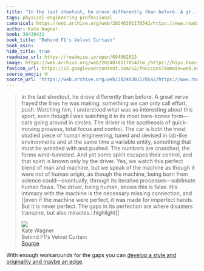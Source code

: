 ```yaml
---
title: "In the last shootout, he drove differently than before. A gr..."
tags: physical-engineering professional
canonical: https://web.archive.org/web/20240301170542/https://www.roadandtrack.com/car-culture/a46975496/behind-f1-velvet-curtain/
author: Kate Wagner
book: 38430432
book_title: "Behind F1's Velvet Curtain"
book_asin: 
hide_title: true
readwise_url: https://readwise.io/open/694062613
image: https://web.archive.org/web/20240301170542im_/https://hips.hearstapps.com/hmg-prod/images/roadtrack-f1highroller-webarticleart-so2023-65dce7b0335bc.png?crop=1xw:1xh;center,top&resize=1200:*
favicon_url: https://s2.googleusercontent.com/s2/favicons?domain=web.archive.org
source_emoji: 🌐
source_url: "https://web.archive.org/web/20240301170542/https://www.roadandtrack.com/car-culture/a46975496/behind-f1-velvet-curtain/#:~:text=In%20the%20last,but%20also%20miracles.%3A%3Ahighlight"
---
```


> In the last shootout, he drove differently than before. A great verve frayed the lines he was making, something we can only call effort, push. Watching him, I understood what was so interesting about this sport, even though I was watching it in its most bare-bones form—cars going around in circles. The driver is the apotheosis of quick-moving prowess, total focus and control. The car is both the most studied piece of human engineering, tuned and devised in lab-like environments and at the same time a variable entity, something that must be wrestled with and pushed. The numbers are crunched, the forms wind-tunneled. And yet some spirit escapes their control, and that spirit is known only by the driver. Yes, we watch this perfect blend of man and machine, but we speak of the machine as though it were not of human origin, as though the machine, being born from science could—eventually, through its iterative processes—sublimate human flaws. The driver, being human, knows this is false. His intimacy with the machine is the necessary missing connection, and [[even if the machine were perfect, it was made for imperfect hands. But it is never perfect. The gaps in its perfection are where disasters transpire, but also miracles.::highlight]]
> <div class="quoteback-footer"><div class="quoteback-avatar"><img class="mini-favicon" src="https://s2.googleusercontent.com/s2/favicons?domain=web.archive.org"></div><div class="quoteback-metadata"><div class="metadata-inner"><span style="display:none">FROM:</span><div aria-label="Kate Wagner" class="quoteback-author"> Kate Wagner</div><div aria-label="Behind F1's Velvet Curtain" class="quoteback-title"> Behind F1's Velvet Curtain</div></div></div><div class="quoteback-backlink"><a target="_blank" aria-label="go to the full text of this quotation" rel="noopener" href="https://web.archive.org/web/20240301170542/https://www.roadandtrack.com/car-culture/a46975496/behind-f1-velvet-curtain/#:~:text=In%20the%20last,but%20also%20miracles.%3A%3Ahighlight" class="quoteback-arrow"> Source</a></div></div>

With enough workarounds for the gaps you can [develop a style and originality and maybe an edge](https://www.joshbeckman.org/notes/685149839).